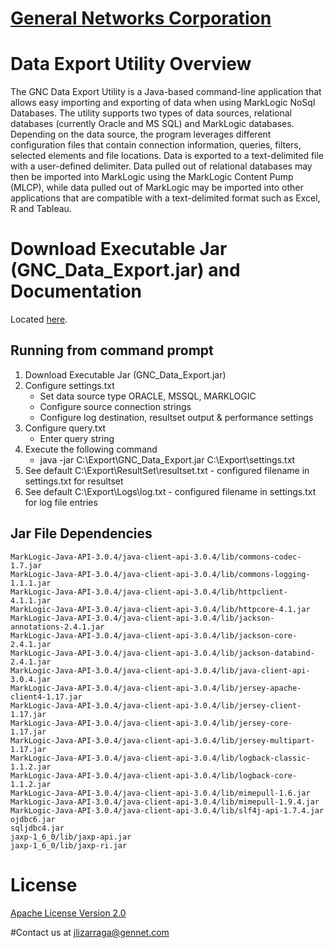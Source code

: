 # [General Networks Corporation](http://www.gennet.com/) 

# Data Export Utility Overview
The GNC Data Export Utility is a Java-based command-line application that allows easy importing and exporting of data when using MarkLogic NoSql Databases.  The utility supports two types of data sources, relational databases (currently Oracle and MS SQL) and MarkLogic databases.  Depending on the data source, the program leverages different configuration files that contain connection information, queries, filters, selected elements and file locations.  Data is exported to a text-delimited file with a user-defined delimiter.  Data pulled out of relational databases may then be imported into MarkLogic using the MarkLogic Content Pump (MLCP), while data pulled out of MarkLogic may be imported into other applications that are compatible with a text-delimited format such as Excel, R and Tableau.

# Download Executable Jar (GNC_Data_Export.jar) and Documentation

Located [here](http://www.gennet.com/offerings/big-data/marklogic-nosql-database-platform-services/).

## Running from command prompt

1. Download Executable Jar (GNC_Data_Export.jar)
2. Configure settings.txt 
    - Set data source type ORACLE, MSSQL, MARKLOGIC
    - Configure source connection strings
    - Configure log destination, resultset output & performance settings
3. Configure query.txt
    - Enter query string
4. Execute the following command
    - java -jar C:\Export\GNC_Data_Export.jar C:\Export\settings.txt
5. See default C:\Export\ResultSet\resultset.txt - configured filename in settings.txt for resultset
6. See default C:\Export\Logs\log.txt - configured filename in settings.txt for log file entries

## Jar File Dependencies

	MarkLogic-Java-API-3.0.4/java-client-api-3.0.4/lib/commons-codec-1.7.jar
	MarkLogic-Java-API-3.0.4/java-client-api-3.0.4/lib/commons-logging-1.1.1.jar
	MarkLogic-Java-API-3.0.4/java-client-api-3.0.4/lib/httpclient-4.1.1.jar
	MarkLogic-Java-API-3.0.4/java-client-api-3.0.4/lib/httpcore-4.1.jar
	MarkLogic-Java-API-3.0.4/java-client-api-3.0.4/lib/jackson-annotations-2.4.1.jar
	MarkLogic-Java-API-3.0.4/java-client-api-3.0.4/lib/jackson-core-2.4.1.jar
	MarkLogic-Java-API-3.0.4/java-client-api-3.0.4/lib/jackson-databind-2.4.1.jar
	MarkLogic-Java-API-3.0.4/java-client-api-3.0.4/lib/java-client-api-3.0.4.jar
	MarkLogic-Java-API-3.0.4/java-client-api-3.0.4/lib/jersey-apache-client4-1.17.jar
	MarkLogic-Java-API-3.0.4/java-client-api-3.0.4/lib/jersey-client-1.17.jar
	MarkLogic-Java-API-3.0.4/java-client-api-3.0.4/lib/jersey-core-1.17.jar
	MarkLogic-Java-API-3.0.4/java-client-api-3.0.4/lib/jersey-multipart-1.17.jar
	MarkLogic-Java-API-3.0.4/java-client-api-3.0.4/lib/logback-classic-1.1.2.jar
	MarkLogic-Java-API-3.0.4/java-client-api-3.0.4/lib/logback-core-1.1.2.jar
	MarkLogic-Java-API-3.0.4/java-client-api-3.0.4/lib/mimepull-1.6.jar
	MarkLogic-Java-API-3.0.4/java-client-api-3.0.4/lib/mimepull-1.9.4.jar
	MarkLogic-Java-API-3.0.4/java-client-api-3.0.4/lib/slf4j-api-1.7.4.jar
	ojdbc6.jar
	sqljdbc4.jar
	jaxp-1_6_0/lib/jaxp-api.jar
	jaxp-1_6_0/lib/jaxp-ri.jar

# License

[Apache License Version 2.0](https://github.com/indeedeng/util/blob/master/LICENSE)

#Contact us at jlizarraga@gennet.com
